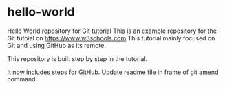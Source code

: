 # hello-world
Hello World repository for Git tutorial
This is an example repository for the Git tutoial on https://www.w3schools.com
This tutorial mainly focused on Git and using GitHub as its remote.

This repository is built step by step in the tutorial.

It now includes steps for GitHub.
Update readme file in frame of git amend command